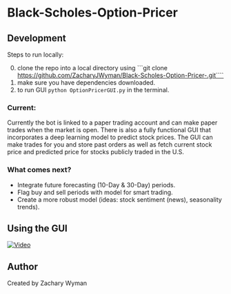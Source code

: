 # Black-Scholes-Option-Pricer

## Development
Steps to run locally:  

0. clone the repo into a local directory using ```git clone https://github.com/ZacharyJWyman/Black-Scholes-Option-Pricer-.git````
1. make sure you have dependencies downloaded. 
2. to run GUI ```python OptionPricerGUI.py``` in the terminal.

### Current:
Currently the bot is linked to a paper trading account and can make paper trades when the market is open. There is also a fully functional GUI that incorporates a deep learning model to predict stock prices. The GUI can make trades for you and store past orders as well as fetch current stock price and predicted price for stocks publicly traded in the U.S. 
  
### What comes next?
* Integrate future forecasting (10-Day & 30-Day) periods. 
* Flag buy and sell periods with model for smart trading. 
* Create a more robust model (ideas: stock sentiment (news), seasonality trends). 

## Using the GUI
[![Video](http://img.youtube.com/vi/KdWSMBeIFdk/0.jpg)](https://youtu.be/KdWSMBeIFdk)
  
## Author
Created by Zachary Wyman
